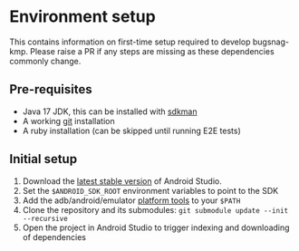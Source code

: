 # Environment setup

This contains information on first-time setup required to develop bugsnag-kmp. Please raise a PR if any steps are missing as these dependencies commonly change.

## Pre-requisites

- Java 17 JDK, this can be installed with [sdkman](https://sdkman.io/)
- A working [git](https://git-scm.com/) installation
- A ruby installation (can be skipped until running E2E tests)

## Initial setup

1. Download the [latest stable version](https://developer.android.com/studio) of Android Studio.
3. Set the `$ANDROID_SDK_ROOT` environment variables to point to the SDK
4. Add the adb/android/emulator [platform tools](https://developer.android.com/studio/command-line/variables) to your `$PATH`
4. Clone the repository and its submodules: `git submodule update --init --recursive`
5. Open the project in Android Studio to trigger indexing and downloading of dependencies
